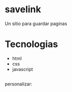 # savelink
Un sitio para guardar paginas
# Tecnologias
- html
- css
- javascript
##  ##




personalizar:

[link text itself]: https://github.com/adam-p/markdown-here/wiki/Markdown-Cheatsheet